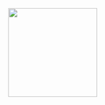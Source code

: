 <div>
<img height="180em" src="https://github-readme-stats.vercel.app/api?username=MarianaGalvaoBispo&show_icons=true&theme=tokyonight&include_all_commits=true&count_private=true"/>
</div>
